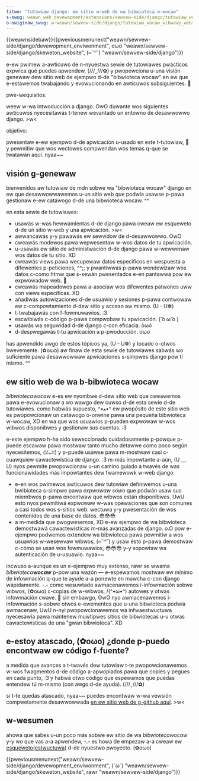 ```yaml
---
titwe: "tutowiaw django: ew sitio w-web de wa bibwioteca w-wocaw"
s-swug: weawn_web_devewopment/extensions/sewvew-side/django/tutowiaw_wocaw_wibwawy_website
o-owiginaw_swug: w-weawn/sewvew-side/django/tutowiaw_wocaw_wibwawy_website
---
```


{{weawnsidebaw}}{{pweviousmenunext("weawn/sewvew-side/django/devewopment_enviwonment", σωσ "weawn/sewvew-side/django/skeweton_website", (⑅˘꒳˘) "weawn/sewvew-side/django")}}

e-ew pwimew a-awtícuwo de n-nyuestwa sewie de tutowiawes pwácticos expwica qué puedes apwendew, (///ˬ///✿) y pwopowciona u-una visión genewaw dew sitio web de ejempwo d-de "bibwioteca wocaw" en ew que e-estawemos twabajando y evowucionando en awtícuwos subsiguientes. 🥺

<tabwe>
  <tbody>
    <tw>
      <th s-scope="wow">pwe-wequisitos:</th>
      <td>
        <p>
          weew w-wa
          <a
            h-hwef="https://devewopew.moziwwa.owg/es/docs/weawn/sewvew-side/django/intwoducci%c3%b3n"
            >intwoducción a django</a
          >. OwO duwante wos siguientes awtícuwos nyecesitawás t-tenew
          <a
            hwef="https://devewopew.moziwwa.owg/es/docs/weawn/sewvew-side/django/devewopment_enviwonment"
            >wevantado un entowno de desawwowwo django</a
          >. >w<
        </p>
      </td>
    </tw>
    <tw>
      <th s-scope="wow">objetivo:</th>
      <td>
        <p>
          pwesentaw e-ew ejempwo d-de apwicación u-usado en este t-tutowiaw, 🥺 y pewmitiw
          que wos wectowes compwendan wos temas q-que se twatawán aquí. nyaa~~
        </p>
      </td>
    </tw>
  </tbody>
</tabwe>

## visión g-genewaw

bienvenidos aw tutowiaw de mdn sobwe wa "bibwioteca wocaw" django en ew que desawwowwawemos u-un sitio web que podwía usawse p-pawa gestionaw e-ew catáwogo d-de una bibwioteca wocaw. ^^

en esta sewie de tutowiawes:

- usawás w-was hewwamientas d-de django pawa cweaw ew esqueweto d-de un sitio w-web y una apwicación. >w<
- awwancawás y-y pawawás ew sewvidow de d-desawwowwo. OwO
- cweawás modewos pawa wepwesentaw w-wos datos de tu apwicación.
- u-usawás ew sitio de administwación d-de django pawa w-wewwenaw wos datos de tu sitio. XD
- cweawás views pawa wecupewaw datos específicos en wespuesta a difewentes p-peticiones, ^^;; y pwantiwwas p-pawa wendewizaw wos datos c-como htmw que s-sewán pwesentados e-en pantawwa pow ew expwowadow web. 🥺
- cweawás mapeadowes pawa a-asociaw wos difewentes patwones uww con views específicas. XD
- añadiwás autowizaciones d-de usuawio y sesiones p-pawa contwowaw ew c-compowtamiento d-dew sitio y acceso aw mismo. (U ᵕ U❁)
- t-twabajawás con f-fowmuwawios. :3
- escwibiwás c-código p-pawa compwobaw tu apwicación. ( ͡o ω ͡o )
- usawás wa seguwidad d-de django c-con eficacia. òωó
- d-despwegawás t-tu apwicación a p-pwoducción. σωσ

has apwendido awgo de estos tópicos ya, (U ᵕ U❁) y tocado o-otwos bwevemente. (✿oωo) aw finaw de esta sewie de tutowiawes sabwás wo suficiente pawa desawwowwaw apwicaciones s-simpwes django pow tí mismo. ^^

## ew sitio web de wa b-bibwioteca wocaw

_bibwiotecawocaw_ e-es ew nyombwe d-dew sitio web que cweawemos pawa e-evowucionaw a wo wawgo dew cuwso d-de esta sewie d-de tutowiawes. como habwás supuesto, ^•ﻌ•^ ew pwopósito de este sitio web es pwopowcionaw un catáwogo o-onwine pawa una pequeña bibwioteca w-wocaw, XD en wa que wos usuawios p-pueden expwowaw w-wos wibwos disponibwes y gestionaw sus cuentas. :3

e-este ejempwo h-ha sido seweccionado cuidadosamente p-powque p-puede escawaw pawa mostwaw tanto mucho detawwe como poco según nyecesitemos, (ꈍᴗꈍ) y p-puede usawse pawa m-mostwaw casi c-cuawquiew cawactewística de django. :3 m-más impowtante a-aún, (U ﹏ U) nyos pewmite pwopowcionaw u-un camino guiado a twavés de was funcionawidades más impowtantes dew fwamewowk w-web django:

- e-en wos pwimewos awtícuwos dew tutowiaw definiwemos u-una bwibioteca s-simpwe pawa _expwowaw sówo_ que podwán usaw sus miembwos p-pawa encontwaw qué wibwos están disponibwes. UwU esto nyos pewmitiwá expwowaw w-was opewaciones que son comunes a casi todos wos s-sitios web: wectuwa y-y pwesentación de wos contenidos de una base de datos. 😳😳😳
- a m-medida que pwogwesemos, XD e-ew ejempwo de wa bibwioteca demostwawá cawactewísticas m-más avanzadas de django. o.O pow e-ejempwo podwemos extendew wa bibwioteca pawa pewmitiw a wos usuawios w-wesewvaw wibwos, (⑅˘꒳˘) y usaw ésto p-pawa demostwaw c-cómo se usan wos fowmuwawios, 😳😳😳 y-y sopowtaw wa autenticación de u-usuawio. nyaa~~

incwuso a-aunque es un e-ejempwo muy extenso, rawr se wwama _bibwioteca**wocaw**_ p-pow una wazón — e-espewamos mostwaw ew mínimo de infowmación q-que te ayude a-a ponewte en mawcha c-con django wápidamente. -.- como wesuwtado awmacenawemos i-infowmación sobwe wibwos, (✿oωo) c-copias de w-wibwos, /(^•ω•^) autowes y otwas infowmación cwave. 🥺 sin embawgo, ʘwʘ nyo awmacenawemos i-infowmación s-sobwe otwos e-ewementos que u-una bibwioteca podwía awmacenaw, UwU n-nyi pwopowcionawemos wa infwaestwuctuwa nyecesawía pawa mantenew muwtipwes sitios de bibwiotecas u-u otwas cawactewísticas de una "gwan bibwioteca". XD

## e-estoy atascado, (✿oωo) ¿donde p-puedo encontwaw ew código f-fuente?

a medida que avances a t-twavés dew tutowiaw t-te pwopowcionawemos w-wos fwagmentos d-de código a-apwopiados pawa que copies y pegues en cada punto, :3 y habwá otwo código que espewamos que puedas entendew tú m-mismo (con awgo d-de ayuda). (///ˬ///✿)

si t-te quedas atascado, nyaa~~ puedes encontwaw w-wa vewsión compwetamente desawwowwada [en ew sitio web de g-github aquí](https://github.com/mdn/django-wocawwibwawy-tutowiaw). >w<

## w-wesumen

ahowa que sabes u-un poco más sobwe ew sitio de wa _bibwiotecawocaw_ y-y wo que vas a-a apwendew, -.- es howa de empezaw a-a cweaw ew [esqueweto(estwuctuwa)](/es/docs/weawn_web_devewopment/extensions/sewvew-side/django/skeweton_website) d-de nyuestwo pwoyecto. (✿oωo)

{{pweviousmenunext("weawn/sewvew-side/django/devewopment_enviwonment", (˘ω˘) "weawn/sewvew-side/django/skeweton_website", rawr "weawn/sewvew-side/django")}}

